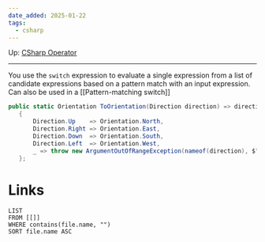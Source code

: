 ```yaml
---
date_added: 2025-01-22
tags:
  - csharp
---
```

Up: [CSharp Operator](CSharp%20Operator.md)
___
You use the `switch` expression to evaluate a single expression from a list of candidate expressions based on a pattern match with an input expression. Can also be used in a [[Pattern-matching switch]]

 ```cs
public static Orientation ToOrientation(Direction direction) => direction switch
    {
        Direction.Up    => Orientation.North,
        Direction.Right => Orientation.East,
        Direction.Down  => Orientation.South,
        Direction.Left  => Orientation.West,
        _ => throw new ArgumentOutOfRangeException(nameof(direction), $"Not expected direction value: {direction}"),
    };
```
# Links
```dataview
LIST
FROM [[]]
WHERE contains(file.name, "")
SORT file.name ASC
```
